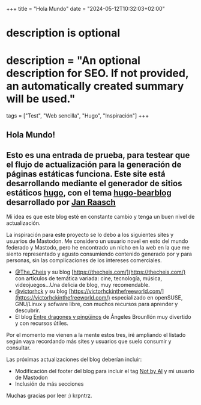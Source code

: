 +++
title = "Hola Mundo"
date = "2024-05-12T10:32:03+02:00"

#
# description is optional
#
# description = "An optional description for SEO. If not provided, an automatically created summary will be used."

tags = ["Test", "Web sencilla", "Hugo", "Inspiración"]
+++

## Hola Mundo!
Esto es una entrada de prueba, para testear que el flujo de actualización para la generación de páginas estáticas funciona.
Este site está desarrollando mediante el generador de sitios estáticos [hugo](https://gohugo.io), con el tema [hugo-bearblog](https://themes.gohugo.io/themes/hugo-bearblog/) desarrollado por [Jan Raasch](https://www.janraasch.com/)
---
Mi idea es que este blog esté en constante cambio y tenga un buen nivel de actualización.

La inspiración para este proyecto se lo debo a los siguientes sites y usuarios de Mastodon. Me considero un usuario novel en esto del mundo federado y Mastodo, pero he encontrado un nicho en la web en la que me siento representado y agusto consumiendo contenido generado por y para personas, sin las complicaciones de los intereses comerciales.

- [@The_Cheis](https://mstdn.social/@the_cheis) y su blog [https://thecheis.com/](https://thecheis.com/) con artículos de temática variada: cine, tecnología, música, videojuegos...Una delicia de blog, muy recomendable.
- [@victorhck](https://mastodon.social/@victorhck) y su blog [https://victorhckinthefreeworld.com/](https://victorhckinthefreeworld.com/) especializado en openSUSE, GNU/Linux y sofware libre, con muchos recursos para aprender y descubrir.
- El blog [Entre dragones y pingüinos](https://angelesbroullon.gitlab.io/entredragonesypinguinos/) de Ángeles Brounllón muy divertido y con recursos útiles.

Por el momento me vienen a la mente estos tres, iré ampliando el listado según vaya recordando más sites y usuarios que suelo consumir y consultar.

Las próximas actualizaciones del blog deberían incluir:
- Modificación del footer del blog para incluir el tag [Not by AI](https://notbyai.fyi/es/) y mi usuario de Mastodon
- Inclusión de más secciones

Muchas gracias por leer :)
krpntrz.

